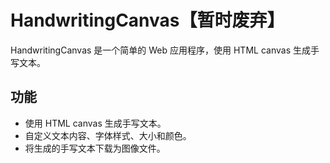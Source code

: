 # HandwritingCanvas【暂时废弃】

HandwritingCanvas 是一个简单的 Web 应用程序，使用 HTML canvas 生成手写文本。

## 功能

- 使用 HTML canvas 生成手写文本。
- 自定义文本内容、字体样式、大小和颜色。
- 将生成的手写文本下载为图像文件。

